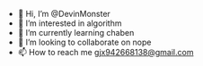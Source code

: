 - 👋 Hi, I’m @DevinMonster
- 👀 I’m interested in algorithm
- 🌱 I’m currently learning chaben
- 💞️ I’m looking to collaborate on nope
- 📫 How to reach me gjx942668138@gmail.com

<!---
DevinMonster/DevinMonster is a ✨ special ✨ repository because its `README.md` (this file) appears on your GitHub profile.
You can click the Preview link to take a look at your changes.
--->
